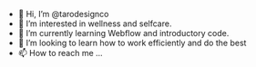- 👋 Hi, I’m @tarodesignco
- 👀 I’m interested in wellness and selfcare.
- 🌱 I’m currently learning Webflow and introductory code.
- 💞️ I’m looking to learn how to work efficiently and do the best 
- 📫 How to reach me ...

<!---
tarodesignco/tarodesignco is a ✨ special ✨ repository because its `README.md` (this file) appears on your GitHub profile.
You can click the Preview link to take a look at your changes.
--->
